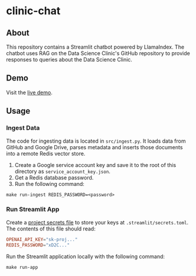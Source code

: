 # clinic-chat
## About
This repository contains a Streamlit chatbot powered by LlamaIndex. The chatbot uses RAG on the Data Science Clinic's GitHub repository to provide responses to queries about the Data Science Clinic.

## Demo
Visit the [live demo](https://clinic-chat.streamlit.app/). 

## Usage

### Ingest Data
The code for ingesting data is located in `src/ingest.py`. It loads data from GitHub and Google Drive, parses metadata and inserts those documents into a remote Redis vector store.

1. Create a Google service account key and save it to the root of this directory as `service_account_key.json`.
2. Get a Redis database password.
3. Run the following command:
```
make run-ingest REDIS_PASSWORD=<password>
```

### Run Streamlit App
Create a [project secrets file](https://docs.streamlit.io/develop/concepts/connections/secrets-management) to store your keys at `.streamlit/secrets.toml`. The contents of this file should read:
```toml
OPENAI_API_KEY="sk-proj..."
REDIS_PASSWORD="xD2C..."
```

Run the Streamlit application locally with the following command:
```
make run-app
```
